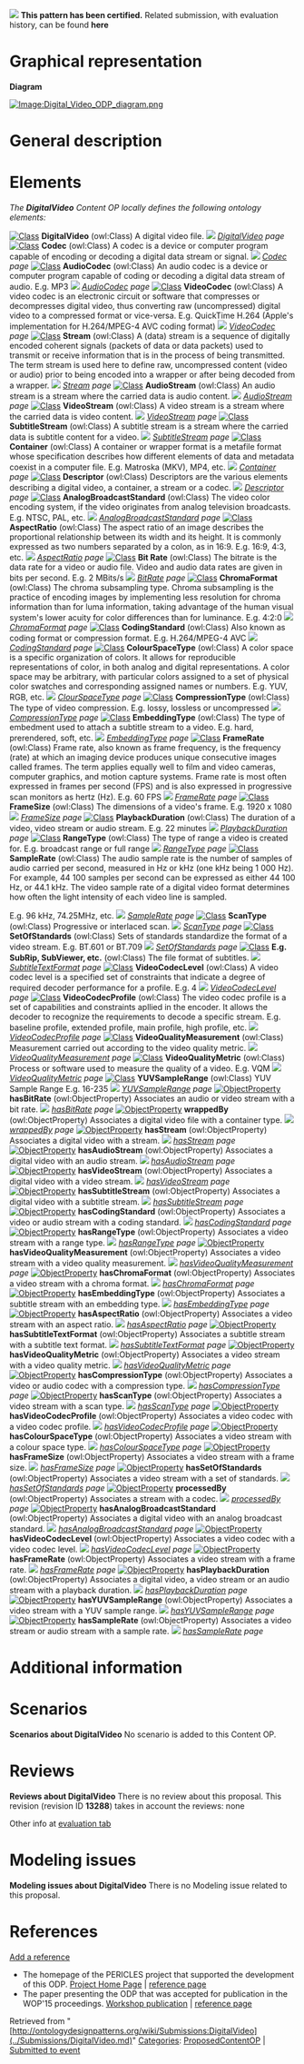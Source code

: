[![](../images/thumb/b/b5/Certified.png/70px-Certified.png)](../Image/Certified.png.md "Certified.png") __This pattern has been certified.__
Related submission, with evaluation history, can be found __here__





#  Graphical representation


__Diagram__




[![Image:Digital_Video_ODP_diagram.png](../images/6/6a/Digital_Video_ODP_diagram.png)](../Image/Digital_Video_ODP_diagram.png.md "Image:Digital_Video_ODP_diagram.png")




#  General description


  




#  Elements


_The __DigitalVideo__ Content OP locally defines the following ontology elements:_



[![Class](../images/thumb/2/27/Class.gif/20px-Class.gif)](../Image/Class.gif.md "Class") __DigitalVideo__ (owl:Class) A digital video file. 
 [![](../images/thumb/8/87/ArrowRight.gif/11px-ArrowRight.gif)](../Image/ArrowRight.gif.md "ArrowRight.gif") _[DigitalVideo](../Submissions/DigitalVideo/DigitalVideo.md "Submissions:DigitalVideo/DigitalVideo") page_
[![Class](../images/thumb/2/27/Class.gif/20px-Class.gif)](../Image/Class.gif.md "Class") __Codec__ (owl:Class) A codec is a device or computer program capable of encoding or decoding a digital data stream or signal. 
 [![](../images/thumb/8/87/ArrowRight.gif/11px-ArrowRight.gif)](../Image/ArrowRight.gif.md "ArrowRight.gif") _[Codec](../Submissions/DigitalVideo/Codec.md "Submissions:DigitalVideo/Codec") page_
[![Class](../images/thumb/2/27/Class.gif/20px-Class.gif)](../Image/Class.gif.md "Class") __AudioCodec__ (owl:Class) An audio codec is a device or computer program capable of coding or decoding a digital data stream of audio. 
E.g. MP3 [![](../images/thumb/8/87/ArrowRight.gif/11px-ArrowRight.gif)](../Image/ArrowRight.gif.md "ArrowRight.gif") _[AudioCodec](../Submissions/DigitalVideo/AudioCodec.md "Submissions:DigitalVideo/AudioCodec") page_
[![Class](../images/thumb/2/27/Class.gif/20px-Class.gif)](../Image/Class.gif.md "Class") __VideoCodec__ (owl:Class) A video codec is an electronic circuit or software that compresses or decompresses digital video, thus converting raw (uncompressed) digital video to a compressed format or vice-versa. 
E.g. QuickTime H.264 (Apple's implementation for H.264/MPEG-4 AVC coding format) [![](../images/thumb/8/87/ArrowRight.gif/11px-ArrowRight.gif)](../Image/ArrowRight.gif.md "ArrowRight.gif") _[VideoCodec](../Submissions/DigitalVideo/VideoCodec.md "Submissions:DigitalVideo/VideoCodec") page_
[![Class](../images/thumb/2/27/Class.gif/20px-Class.gif)](../Image/Class.gif.md "Class") __Stream__ (owl:Class) A (data) stream is a sequence of digitally encoded coherent signals (packets of data or data packets) used to transmit or receive information that is in the process of being transmitted. The term stream is used here to define raw, uncompressed content (video or audio) prior to being encoded into a wrapper or after being decoded from a wrapper. 
 [![](../images/thumb/8/87/ArrowRight.gif/11px-ArrowRight.gif)](../Image/ArrowRight.gif.md "ArrowRight.gif") _[Stream](../Submissions/DigitalVideo/Stream.md "Submissions:DigitalVideo/Stream") page_
[![Class](../images/thumb/2/27/Class.gif/20px-Class.gif)](../Image/Class.gif.md "Class") __AudioStream__ (owl:Class) An audio stream is a stream where the carried data is audio content. 
 [![](../images/thumb/8/87/ArrowRight.gif/11px-ArrowRight.gif)](../Image/ArrowRight.gif.md "ArrowRight.gif") _[AudioStream](../Submissions/DigitalVideo/AudioStream.md "Submissions:DigitalVideo/AudioStream") page_
[![Class](../images/thumb/2/27/Class.gif/20px-Class.gif)](../Image/Class.gif.md "Class") __VideoStream__ (owl:Class) A video stream is a stream where the carried data is video content. 
 [![](../images/thumb/8/87/ArrowRight.gif/11px-ArrowRight.gif)](../Image/ArrowRight.gif.md "ArrowRight.gif") _[VideoStream](../Submissions/DigitalVideo/VideoStream.md "Submissions:DigitalVideo/VideoStream") page_
[![Class](../images/thumb/2/27/Class.gif/20px-Class.gif)](../Image/Class.gif.md "Class") __SubtitleStream__ (owl:Class) A subtitle stream is a stream where the carried data is subtitle content for a video. 
 [![](../images/thumb/8/87/ArrowRight.gif/11px-ArrowRight.gif)](../Image/ArrowRight.gif.md "ArrowRight.gif") _[SubtitleStream](../Submissions/DigitalVideo/SubtitleStream.md "Submissions:DigitalVideo/SubtitleStream") page_
[![Class](../images/thumb/2/27/Class.gif/20px-Class.gif)](../Image/Class.gif.md "Class") __Container__ (owl:Class) A container or wrapper format is a metafile format whose specification describes how different elements of data and metadata coexist in a computer file. 
E.g. Matroska (MKV), MP4, etc. [![](../images/thumb/8/87/ArrowRight.gif/11px-ArrowRight.gif)](../Image/ArrowRight.gif.md "ArrowRight.gif") _[Container](../Submissions/DigitalVideo/Container.md "Submissions:DigitalVideo/Container") page_
[![Class](../images/thumb/2/27/Class.gif/20px-Class.gif)](../Image/Class.gif.md "Class") __Descriptor__ (owl:Class) Descriptors are the various elements describing a digital video, a container, a stream or a codec. 
 [![](../images/thumb/8/87/ArrowRight.gif/11px-ArrowRight.gif)](../Image/ArrowRight.gif.md "ArrowRight.gif") _[Descriptor](../Submissions/DigitalVideo/Descriptor.md "Submissions:DigitalVideo/Descriptor") page_
[![Class](../images/thumb/2/27/Class.gif/20px-Class.gif)](../Image/Class.gif.md "Class") __AnalogBroadcastStandard__ (owl:Class) The video color encoding system, if the video originates from analog television broadcasts. 
E.g. NTSC, PAL, etc. [![](../images/thumb/8/87/ArrowRight.gif/11px-ArrowRight.gif)](../Image/ArrowRight.gif.md "ArrowRight.gif") _[AnalogBroadcastStandard](../Submissions/DigitalVideo/AnalogBroadcastStandard.md "Submissions:DigitalVideo/AnalogBroadcastStandard") page_
[![Class](../images/thumb/2/27/Class.gif/20px-Class.gif)](../Image/Class.gif.md "Class") __AspectRatio__ (owl:Class) The aspect ratio of an image describes the proportional relationship between its width and its height. It is commonly expressed as two numbers separated by a colon, as in 16:9. 
E.g. 16:9, 4:3, etc. [![](../images/thumb/8/87/ArrowRight.gif/11px-ArrowRight.gif)](../Image/ArrowRight.gif.md "ArrowRight.gif") _[AspectRatio](../Submissions/DigitalVideo/AspectRatio.md "Submissions:DigitalVideo/AspectRatio") page_
[![Class](../images/thumb/2/27/Class.gif/20px-Class.gif)](../Image/Class.gif.md "Class") __Bit Rate__ (owl:Class) The bitrate is the data rate for a video or audio file. Video and audio data rates are given in bits per second. 
E.g. 2 MBits/s [![](../images/thumb/8/87/ArrowRight.gif/11px-ArrowRight.gif)](../Image/ArrowRight.gif.md "ArrowRight.gif") _[BitRate](../Submissions/DigitalVideo/BitRate.md "Submissions:DigitalVideo/BitRate") page_
[![Class](../images/thumb/2/27/Class.gif/20px-Class.gif)](../Image/Class.gif.md "Class") __ChromaFormat__ (owl:Class) The chroma subsampling type. Chroma subsampling is the practice of encoding images by implementing less resolution for chroma information than for luma information, taking advantage of the human visual system's lower acuity for color differences than for luminance. 
E.g. 4:2:0 [![](../images/thumb/8/87/ArrowRight.gif/11px-ArrowRight.gif)](../Image/ArrowRight.gif.md "ArrowRight.gif") _[ChromaFormat](../Submissions/DigitalVideo/ChromaFormat.md "Submissions:DigitalVideo/ChromaFormat") page_
[![Class](../images/thumb/2/27/Class.gif/20px-Class.gif)](../Image/Class.gif.md "Class") __CodingStandard__ (owl:Class) Also known as coding format or compression format. 
E.g. H.264/MPEG-4 AVC [![](../images/thumb/8/87/ArrowRight.gif/11px-ArrowRight.gif)](../Image/ArrowRight.gif.md "ArrowRight.gif") _[CodingStandard](../Submissions/DigitalVideo/CodingStandard.md "Submissions:DigitalVideo/CodingStandard") page_
[![Class](../images/thumb/2/27/Class.gif/20px-Class.gif)](../Image/Class.gif.md "Class") __ColourSpaceType__ (owl:Class) A color space is a specific organization of colors. It allows for reproducible representations of color, in both analog and digital representations. A color space may be arbitrary, with particular colors assigned to a set of physical color swatches and corresponding assigned names or numbers. 
E.g. YUV, RGB, etc. [![](../images/thumb/8/87/ArrowRight.gif/11px-ArrowRight.gif)](../Image/ArrowRight.gif.md "ArrowRight.gif") _[ClourSpaceType](../Submissions/DigitalVideo/ClourSpaceType.md "Submissions:DigitalVideo/ClourSpaceType") page_
[![Class](../images/thumb/2/27/Class.gif/20px-Class.gif)](../Image/Class.gif.md "Class") __CompressionType__ (owl:Class) The type of video compression. 
E.g. lossy, lossless or uncompressed [![](../images/thumb/8/87/ArrowRight.gif/11px-ArrowRight.gif)](../Image/ArrowRight.gif.md "ArrowRight.gif") _[CompressionType](../Submissions/DigitalVideo/CompressionType.md "Submissions:DigitalVideo/CompressionType") page_
[![Class](../images/thumb/2/27/Class.gif/20px-Class.gif)](../Image/Class.gif.md "Class") __EmbeddingType__ (owl:Class) The type of embedment used to attach a subtitle stream to a video. 
E.g. hard, prerendered, soft, etc. [![](../images/thumb/8/87/ArrowRight.gif/11px-ArrowRight.gif)](../Image/ArrowRight.gif.md "ArrowRight.gif") _[EmbeddingType](../Submissions/DigitalVideo/EmbeddingType.md "Submissions:DigitalVideo/EmbeddingType") page_
[![Class](../images/thumb/2/27/Class.gif/20px-Class.gif)](../Image/Class.gif.md "Class") __FrameRate__ (owl:Class) Frame rate, also known as frame frequency, is the frequency (rate) at which an imaging device produces unique consecutive images called frames. The term applies equally well to film and video cameras, computer graphics, and motion capture systems. Frame rate is most often expressed in frames per second (FPS) and is also expressed in progressive scan monitors as hertz (Hz). 
E.g. 60 FPS [![](../images/thumb/8/87/ArrowRight.gif/11px-ArrowRight.gif)](../Image/ArrowRight.gif.md "ArrowRight.gif") _[FrameRate](../Submissions/DigitalVideo/FrameRate.md "Submissions:DigitalVideo/FrameRate") page_
[![Class](../images/thumb/2/27/Class.gif/20px-Class.gif)](../Image/Class.gif.md "Class") __FrameSize__ (owl:Class) The dimensions of a video's frame. 
E.g. 1920 x 1080 [![](../images/thumb/8/87/ArrowRight.gif/11px-ArrowRight.gif)](../Image/ArrowRight.gif.md "ArrowRight.gif") _[FrameSize](../Submissions/DigitalVideo/FrameSize.md "Submissions:DigitalVideo/FrameSize") page_
[![Class](../images/thumb/2/27/Class.gif/20px-Class.gif)](../Image/Class.gif.md "Class") __PlaybackDuration__ (owl:Class) The duration of a video, video stream or audio stream. 
E.g. 22 minutes [![](../images/thumb/8/87/ArrowRight.gif/11px-ArrowRight.gif)](../Image/ArrowRight.gif.md "ArrowRight.gif") _[PlaybackDuration](../Submissions/DigitalVideo/PlaybackDuration.md "Submissions:DigitalVideo/PlaybackDuration") page_
[![Class](../images/thumb/2/27/Class.gif/20px-Class.gif)](../Image/Class.gif.md "Class") __RangeType__ (owl:Class) The type of range a video is created for. 
E.g. broadcast range or full range [![](../images/thumb/8/87/ArrowRight.gif/11px-ArrowRight.gif)](../Image/ArrowRight.gif.md "ArrowRight.gif") _[RangeType](../Submissions/DigitalVideo/RangeType.md "Submissions:DigitalVideo/RangeType") page_
[![Class](../images/thumb/2/27/Class.gif/20px-Class.gif)](../Image/Class.gif.md "Class") __SampleRate__ (owl:Class) The audio sample rate is the number of samples of audio carried per second, measured in Hz or kHz (one kHz being 1 000 Hz). For example, 44 100 samples per second can be expressed as either 44 100 Hz, or 44.1 kHz.
The video sample rate of a digital video format determines how often the light intensity of each video line is sampled. 



E.g. 96 kHz, 74.25MHz, etc. [![](../images/thumb/8/87/ArrowRight.gif/11px-ArrowRight.gif)](../Image/ArrowRight.gif.md "ArrowRight.gif") _[SampleRate](../Submissions/DigitalVideo/SampleRate.md "Submissions:DigitalVideo/SampleRate") page_
[![Class](../images/thumb/2/27/Class.gif/20px-Class.gif)](../Image/Class.gif.md "Class") __ScanType__ (owl:Class) Progressive or interlaced scan. 
 [![](../images/thumb/8/87/ArrowRight.gif/11px-ArrowRight.gif)](../Image/ArrowRight.gif.md "ArrowRight.gif") _[ScanType](../Submissions/DigitalVideo/ScanType.md "Submissions:DigitalVideo/ScanType") page_
[![Class](../images/thumb/2/27/Class.gif/20px-Class.gif)](../Image/Class.gif.md "Class") __SetOfStandards__ (owl:Class) Sets of standards standardize the format of a video stream. 
E.g. BT.601 or BT.709 [![](../images/thumb/8/87/ArrowRight.gif/11px-ArrowRight.gif)](../Image/ArrowRight.gif.md "ArrowRight.gif") _[SetOfStandards](../Submissions/DigitalVideo/SetOfStandards.md "Submissions:DigitalVideo/SetOfStandards") page_
[![Class](../images/thumb/2/27/Class.gif/20px-Class.gif)](../Image/Class.gif.md "Class") __E.g. SubRip, SubViewer, etc.__ (owl:Class) The file format of subtitles. 
 [![](../images/thumb/8/87/ArrowRight.gif/11px-ArrowRight.gif)](../Image/ArrowRight.gif.md "ArrowRight.gif") _[SubtitleTextFormat](../Submissions/DigitalVideo/SubtitleTextFormat.md "Submissions:DigitalVideo/SubtitleTextFormat") page_
[![Class](../images/thumb/2/27/Class.gif/20px-Class.gif)](../Image/Class.gif.md "Class") __VideoCodecLevel__ (owl:Class) A video codec level is a specified set of constraints that indicate a degree of required decoder performance for a profile. 
E.g. 4 [![](../images/thumb/8/87/ArrowRight.gif/11px-ArrowRight.gif)](../Image/ArrowRight.gif.md "ArrowRight.gif") _[VideoCodecLevel](../Submissions/DigitalVideo/VideoCodecLevel.md "Submissions:DigitalVideo/VideoCodecLevel") page_
[![Class](../images/thumb/2/27/Class.gif/20px-Class.gif)](../Image/Class.gif.md "Class") __VideoCodecProfile__ (owl:Class) The video codec profile is a set of capabilities and constraints apllied in the encoder. It allows the decoder to recognize the requirements to decode a specific stream. 
E.g. baseline profile, extended profile, main profile, high profile, etc. [![](../images/thumb/8/87/ArrowRight.gif/11px-ArrowRight.gif)](../Image/ArrowRight.gif.md "ArrowRight.gif") _[VideoCodecProfile](../Submissions/DigitalVideo/VideoCodecProfile.md "Submissions:DigitalVideo/VideoCodecProfile") page_
[![Class](../images/thumb/2/27/Class.gif/20px-Class.gif)](../Image/Class.gif.md "Class") __VideoQualityMeasurement__ (owl:Class) Measurement carried out according to the video quality metric. 
 [![](../images/thumb/8/87/ArrowRight.gif/11px-ArrowRight.gif)](../Image/ArrowRight.gif.md "ArrowRight.gif") _[VideoQualityMeasurement](../Submissions/DigitalVideo/VideoQualityMeasurement.md "Submissions:DigitalVideo/VideoQualityMeasurement") page_
[![Class](../images/thumb/2/27/Class.gif/20px-Class.gif)](../Image/Class.gif.md "Class") __VideoQualityMetric__ (owl:Class) Process or software used to measure the quality of a video. 
E.g. VQM [![](../images/thumb/8/87/ArrowRight.gif/11px-ArrowRight.gif)](../Image/ArrowRight.gif.md "ArrowRight.gif") _[VideoQualityMetric](../Submissions/DigitalVideo/VideoQualityMetric.md "Submissions:DigitalVideo/VideoQualityMetric") page_
[![Class](../images/thumb/2/27/Class.gif/20px-Class.gif)](../Image/Class.gif.md "Class") __YUVSampleRange__ (owl:Class) YUV Sample Range 
E.g. 16-235 [![](../images/thumb/8/87/ArrowRight.gif/11px-ArrowRight.gif)](../Image/ArrowRight.gif.md "ArrowRight.gif") _[YUVSampleRange](../Submissions/DigitalVideo/YUVSampleRange.md "Submissions:DigitalVideo/YUVSampleRange") page_
[![ObjectProperty](../images/thumb/c/c3/ObjectProperty.gif/20px-ObjectProperty.gif)](../Image/ObjectProperty.gif.md "ObjectProperty") __hasBitRate__ (owl:ObjectProperty) Associates an audio or video stream with a bit rate. 
 [![](../images/thumb/8/87/ArrowRight.gif/11px-ArrowRight.gif)](../Image/ArrowRight.gif.md "ArrowRight.gif") _[hasBitRate](../Submissions/DigitalVideo/hasBitRate.md "Submissions:DigitalVideo/hasBitRate") page_
[![ObjectProperty](../images/thumb/c/c3/ObjectProperty.gif/20px-ObjectProperty.gif)](../Image/ObjectProperty.gif.md "ObjectProperty") __wrappedBy__ (owl:ObjectProperty) Associates a digital video file with a container type. 
 [![](../images/thumb/8/87/ArrowRight.gif/11px-ArrowRight.gif)](../Image/ArrowRight.gif.md "ArrowRight.gif") _[wrappedBy](../Submissions/DigitalVideo/wrappedBy.md "Submissions:DigitalVideo/wrappedBy") page_
[![ObjectProperty](../images/thumb/c/c3/ObjectProperty.gif/20px-ObjectProperty.gif)](../Image/ObjectProperty.gif.md "ObjectProperty") __hasStream__ (owl:ObjectProperty) Associates a digital video with a stream. 
 [![](../images/thumb/8/87/ArrowRight.gif/11px-ArrowRight.gif)](../Image/ArrowRight.gif.md "ArrowRight.gif") _[hasStream](../Submissions/DigitalVideo/hasStream.md "Submissions:DigitalVideo/hasStream") page_
[![ObjectProperty](../images/thumb/c/c3/ObjectProperty.gif/20px-ObjectProperty.gif)](../Image/ObjectProperty.gif.md "ObjectProperty") __hasAudioStream__ (owl:ObjectProperty) Associates a digital video with an audio stream. 
 [![](../images/thumb/8/87/ArrowRight.gif/11px-ArrowRight.gif)](../Image/ArrowRight.gif.md "ArrowRight.gif") _[hasAudioStream](../Submissions/DigitalVideo/hasAudioStream.md "Submissions:DigitalVideo/hasAudioStream") page_
[![ObjectProperty](../images/thumb/c/c3/ObjectProperty.gif/20px-ObjectProperty.gif)](../Image/ObjectProperty.gif.md "ObjectProperty") __hasVideoStream__ (owl:ObjectProperty) Associates a digital video with a video stream. 
 [![](../images/thumb/8/87/ArrowRight.gif/11px-ArrowRight.gif)](../Image/ArrowRight.gif.md "ArrowRight.gif") _[hasVideoStream](../Submissions/DigitalVideo/hasVideoStream.md "Submissions:DigitalVideo/hasVideoStream") page_
[![ObjectProperty](../images/thumb/c/c3/ObjectProperty.gif/20px-ObjectProperty.gif)](../Image/ObjectProperty.gif.md "ObjectProperty") __hasSubtitleStream__ (owl:ObjectProperty) Associates a digital video with a subtitle stream. 
 [![](../images/thumb/8/87/ArrowRight.gif/11px-ArrowRight.gif)](../Image/ArrowRight.gif.md "ArrowRight.gif") _[hasSubtitleStream](../Submissions/DigitalVideo/hasSubtitleStream.md "Submissions:DigitalVideo/hasSubtitleStream") page_
[![ObjectProperty](../images/thumb/c/c3/ObjectProperty.gif/20px-ObjectProperty.gif)](../Image/ObjectProperty.gif.md "ObjectProperty") __hasCodingStandard__ (owl:ObjectProperty) Associates a video or audio stream with a coding standard. 
 [![](../images/thumb/8/87/ArrowRight.gif/11px-ArrowRight.gif)](../Image/ArrowRight.gif.md "ArrowRight.gif") _[hasCodingStandard](../Submissions/DigitalVideo/hasCodingStandard.md "Submissions:DigitalVideo/hasCodingStandard") page_
[![ObjectProperty](../images/thumb/c/c3/ObjectProperty.gif/20px-ObjectProperty.gif)](../Image/ObjectProperty.gif.md "ObjectProperty") __hasRangeType__ (owl:ObjectProperty) Associates a video stream with a range type. 
 [![](../images/thumb/8/87/ArrowRight.gif/11px-ArrowRight.gif)](../Image/ArrowRight.gif.md "ArrowRight.gif") _[hasRangeType](../Submissions/DigitalVideo/hasRangeType.md "Submissions:DigitalVideo/hasRangeType") page_
[![ObjectProperty](../images/thumb/c/c3/ObjectProperty.gif/20px-ObjectProperty.gif)](../Image/ObjectProperty.gif.md "ObjectProperty") __hasVideoQualityMeasurement__ (owl:ObjectProperty) Associates a video stream with a video quality measurement. 
 [![](../images/thumb/8/87/ArrowRight.gif/11px-ArrowRight.gif)](../Image/ArrowRight.gif.md "ArrowRight.gif") _[hasVideoQualityMeasurement](../Submissions/DigitalVideo/hasVideoQualityMeasurement.md "Submissions:DigitalVideo/hasVideoQualityMeasurement") page_
[![ObjectProperty](../images/thumb/c/c3/ObjectProperty.gif/20px-ObjectProperty.gif)](../Image/ObjectProperty.gif.md "ObjectProperty") __hasChromaFormat__ (owl:ObjectProperty) Associates a video stream with a chroma format. 
 [![](../images/thumb/8/87/ArrowRight.gif/11px-ArrowRight.gif)](../Image/ArrowRight.gif.md "ArrowRight.gif") _[hasChromaFormat](../Submissions/DigitalVideo/hasChromaFormat.md "Submissions:DigitalVideo/hasChromaFormat") page_
[![ObjectProperty](../images/thumb/c/c3/ObjectProperty.gif/20px-ObjectProperty.gif)](../Image/ObjectProperty.gif.md "ObjectProperty") __hasEmbeddingType__ (owl:ObjectProperty) Associates a subtitle stream with an embedding type. 
 [![](../images/thumb/8/87/ArrowRight.gif/11px-ArrowRight.gif)](../Image/ArrowRight.gif.md "ArrowRight.gif") _[hasEmbeddingType](../Submissions/DigitalVideo/hasEmbeddingType.md "Submissions:DigitalVideo/hasEmbeddingType") page_
[![ObjectProperty](../images/thumb/c/c3/ObjectProperty.gif/20px-ObjectProperty.gif)](../Image/ObjectProperty.gif.md "ObjectProperty") __hasAspectRatio__ (owl:ObjectProperty) Associates a video stream with an aspect ratio. 
 [![](../images/thumb/8/87/ArrowRight.gif/11px-ArrowRight.gif)](../Image/ArrowRight.gif.md "ArrowRight.gif") _[hasAspectRatio](../Submissions/DigitalVideo/hasAspectRatio.md "Submissions:DigitalVideo/hasAspectRatio") page_
[![ObjectProperty](../images/thumb/c/c3/ObjectProperty.gif/20px-ObjectProperty.gif)](../Image/ObjectProperty.gif.md "ObjectProperty") __hasSubtitleTextFormat__ (owl:ObjectProperty) Associates a subtitle stream with a subtitle text format. 
 [![](../images/thumb/8/87/ArrowRight.gif/11px-ArrowRight.gif)](../Image/ArrowRight.gif.md "ArrowRight.gif") _[hasSubtitleTextFormat](../Submissions/DigitalVideo/hasSubtitleTextFormat.md "Submissions:DigitalVideo/hasSubtitleTextFormat") page_
[![ObjectProperty](../images/thumb/c/c3/ObjectProperty.gif/20px-ObjectProperty.gif)](../Image/ObjectProperty.gif.md "ObjectProperty") __hasVideoQualityMetric__ (owl:ObjectProperty) Associates a video stream with a video quality metric. 
 [![](../images/thumb/8/87/ArrowRight.gif/11px-ArrowRight.gif)](../Image/ArrowRight.gif.md "ArrowRight.gif") _[hasVideoQualityMetric](../Submissions/DigitalVideo/hasVideoQualityMetric.md "Submissions:DigitalVideo/hasVideoQualityMetric") page_
[![ObjectProperty](../images/thumb/c/c3/ObjectProperty.gif/20px-ObjectProperty.gif)](../Image/ObjectProperty.gif.md "ObjectProperty") __hasCompressionType__ (owl:ObjectProperty) Associates a video or audio codec with a compression type. 
 [![](../images/thumb/8/87/ArrowRight.gif/11px-ArrowRight.gif)](../Image/ArrowRight.gif.md "ArrowRight.gif") _[hasCompressionType](../Submissions/DigitalVideo/hasCompressionType.md "Submissions:DigitalVideo/hasCompressionType") page_
[![ObjectProperty](../images/thumb/c/c3/ObjectProperty.gif/20px-ObjectProperty.gif)](../Image/ObjectProperty.gif.md "ObjectProperty") __hasScanType__ (owl:ObjectProperty) Associates a video stream with a scan type. 
 [![](../images/thumb/8/87/ArrowRight.gif/11px-ArrowRight.gif)](../Image/ArrowRight.gif.md "ArrowRight.gif") _[hasScanType](../Submissions/DigitalVideo/hasScanType.md "Submissions:DigitalVideo/hasScanType") page_
[![ObjectProperty](../images/thumb/c/c3/ObjectProperty.gif/20px-ObjectProperty.gif)](../Image/ObjectProperty.gif.md "ObjectProperty") __hasVideoCodecProfile__ (owl:ObjectProperty) Associates a video codec with a video codec profile. 
 [![](../images/thumb/8/87/ArrowRight.gif/11px-ArrowRight.gif)](../Image/ArrowRight.gif.md "ArrowRight.gif") _[hasVideoCodecProfile](../Submissions/DigitalVideo/hasVideoCodecProfile.md "Submissions:DigitalVideo/hasVideoCodecProfile") page_
[![ObjectProperty](../images/thumb/c/c3/ObjectProperty.gif/20px-ObjectProperty.gif)](../Image/ObjectProperty.gif.md "ObjectProperty") __hasColourSpaceType__ (owl:ObjectProperty) Associates a video stream with a colour space type. 
 [![](../images/thumb/8/87/ArrowRight.gif/11px-ArrowRight.gif)](../Image/ArrowRight.gif.md "ArrowRight.gif") _[hasColourSpaceType](../Submissions/DigitalVideo/hasColourSpaceType.md "Submissions:DigitalVideo/hasColourSpaceType") page_
[![ObjectProperty](../images/thumb/c/c3/ObjectProperty.gif/20px-ObjectProperty.gif)](../Image/ObjectProperty.gif.md "ObjectProperty") __hasFrameSize__ (owl:ObjectProperty) Associates a video stream with a frame size. 
 [![](../images/thumb/8/87/ArrowRight.gif/11px-ArrowRight.gif)](../Image/ArrowRight.gif.md "ArrowRight.gif") _[hasFrameSize](../Submissions/DigitalVideo/hasFrameSize.md "Submissions:DigitalVideo/hasFrameSize") page_
[![ObjectProperty](../images/thumb/c/c3/ObjectProperty.gif/20px-ObjectProperty.gif)](../Image/ObjectProperty.gif.md "ObjectProperty") __hasSetOfStandards__ (owl:ObjectProperty) Associates a video stream with a set of standards. 
 [![](../images/thumb/8/87/ArrowRight.gif/11px-ArrowRight.gif)](../Image/ArrowRight.gif.md "ArrowRight.gif") _[hasSetOfStandards](../Submissions/DigitalVideo/hasSetOfStandards.md "Submissions:DigitalVideo/hasSetOfStandards") page_
[![ObjectProperty](../images/thumb/c/c3/ObjectProperty.gif/20px-ObjectProperty.gif)](../Image/ObjectProperty.gif.md "ObjectProperty") __processedBy__ (owl:ObjectProperty) Associates a stream with a codec. 
 [![](../images/thumb/8/87/ArrowRight.gif/11px-ArrowRight.gif)](../Image/ArrowRight.gif.md "ArrowRight.gif") _[processedBy](../Submissions/DigitalVideo/processedBy.md "Submissions:DigitalVideo/processedBy") page_
[![ObjectProperty](../images/thumb/c/c3/ObjectProperty.gif/20px-ObjectProperty.gif)](../Image/ObjectProperty.gif.md "ObjectProperty") __hasAnalogBroadcastStandard__ (owl:ObjectProperty) Associates a digital video with an analog broadcast standard. 
 [![](../images/thumb/8/87/ArrowRight.gif/11px-ArrowRight.gif)](../Image/ArrowRight.gif.md "ArrowRight.gif") _[hasAnalogBroadcastStandard](../Submissions/DigitalVideo/hasAnalogBroadcastStandard.md "Submissions:DigitalVideo/hasAnalogBroadcastStandard") page_
[![ObjectProperty](../images/thumb/c/c3/ObjectProperty.gif/20px-ObjectProperty.gif)](../Image/ObjectProperty.gif.md "ObjectProperty") __hasVideoCodecLevel__ (owl:ObjectProperty) Associates a video codec with a video codec level. 
 [![](../images/thumb/8/87/ArrowRight.gif/11px-ArrowRight.gif)](../Image/ArrowRight.gif.md "ArrowRight.gif") _[hasVideoCodecLevel](../Submissions/DigitalVideo/hasVideoCodecLevel.md "Submissions:DigitalVideo/hasVideoCodecLevel") page_
[![ObjectProperty](../images/thumb/c/c3/ObjectProperty.gif/20px-ObjectProperty.gif)](../Image/ObjectProperty.gif.md "ObjectProperty") __hasFrameRate__ (owl:ObjectProperty) Associates a video stream with a frame rate. 
 [![](../images/thumb/8/87/ArrowRight.gif/11px-ArrowRight.gif)](../Image/ArrowRight.gif.md "ArrowRight.gif") _[hasFrameRate](../Submissions/DigitalVideo/hasFrameRate.md "Submissions:DigitalVideo/hasFrameRate") page_
[![ObjectProperty](../images/thumb/c/c3/ObjectProperty.gif/20px-ObjectProperty.gif)](../Image/ObjectProperty.gif.md "ObjectProperty") __hasPlaybackDuration__ (owl:ObjectProperty) Associates a digital video, a video stream or an audio stream with a playback duration. 
 [![](../images/thumb/8/87/ArrowRight.gif/11px-ArrowRight.gif)](../Image/ArrowRight.gif.md "ArrowRight.gif") _[hasPlaybackDuration](../Submissions/DigitalVideo/hasPlaybackDuration.md "Submissions:DigitalVideo/hasPlaybackDuration") page_
[![ObjectProperty](../images/thumb/c/c3/ObjectProperty.gif/20px-ObjectProperty.gif)](../Image/ObjectProperty.gif.md "ObjectProperty") __hasYUVSampleRange__ (owl:ObjectProperty) Associates a video stream with a YUV sample range. 
 [![](../images/thumb/8/87/ArrowRight.gif/11px-ArrowRight.gif)](../Image/ArrowRight.gif.md "ArrowRight.gif") _[hasYUVSampleRange](../Submissions/DigitalVideo/hasYUVSampleRange.md "Submissions:DigitalVideo/hasYUVSampleRange") page_
[![ObjectProperty](../images/thumb/c/c3/ObjectProperty.gif/20px-ObjectProperty.gif)](../Image/ObjectProperty.gif.md "ObjectProperty") __hasSampleRate__ (owl:ObjectProperty) Associates a video stream or audio stream with a sample rate. 
 [![](../images/thumb/8/87/ArrowRight.gif/11px-ArrowRight.gif)](../Image/ArrowRight.gif.md "ArrowRight.gif") _[hasSampleRate](../Submissions/DigitalVideo/hasSampleRate.md "Submissions:DigitalVideo/hasSampleRate") page_
#  Additional information


#  Scenarios



__Scenarios about DigitalVideo__
No scenario is added to this Content OP.




#  Reviews



__Reviews about DigitalVideo__
There is no review about this proposal.
This revision (revision ID __13288__) takes in account the reviews: none


Other info at [evaluation tab](http://ontologydesignpatterns.org/wiki/index.php?title=Submissions:DigitalVideo&action=evaluation "http://ontologydesignpatterns.org/wiki/index.php?title=Submissions:DigitalVideo&action=evaluation")




  




#  Modeling issues



__Modeling issues about DigitalVideo__
There is no Modeling issue related to this proposal.




  




#  References


[Add a reference](index.php@title=Odp%253AAdd_reference&subject=../Submissions/DigitalVideo.md "http://ontologydesignpatterns.org/wiki/index.php?title=Odp:Add_reference&subject=Submissions%3ADigitalVideo")



* The homepage of the PERICLES project that supported the development of this ODP. [Project Home Page](http://www.pericles-project.eu/ "http://www.pericles-project.eu/") | [reference page](../Community/References/PERICLES_project_homepage.md "Community:References/PERICLES project homepage")
* The paper presenting the ODP that was accepted for publication in the WOP'15 proceedings. [Workshop publication](http://ceur-ws.org/Vol-1461/WOP2015_pattern_abstract_4.pdf "http://ceur-ws.org/Vol-1461/WOP2015_pattern_abstract_4.pdf") | [reference page](../Community/References/An_Ontology_Design_Pattern_for_Digital_Video.md "Community:References/An Ontology Design Pattern for Digital Video")


  






Retrieved from "[http://ontologydesignpatterns.org/wiki/Submissions:DigitalVideo](../Submissions/DigitalVideo.md)"
 [Categories](http://ontologydesignpatterns.org/wiki/Special:Categories "Special:Categories"): [ProposedContentOP](../Category/ProposedContentOP.md "Category:ProposedContentOP") | [Submitted to event](../Category/Submitted_to_event.md "Category:Submitted to event")